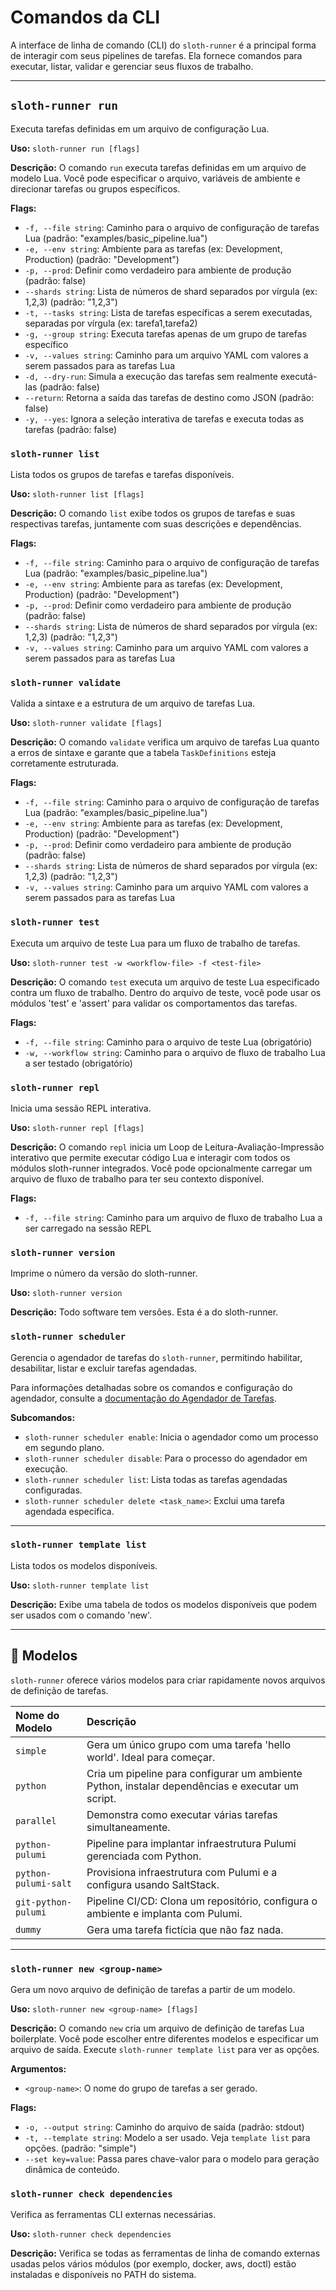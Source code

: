 # Comandos da CLI

A interface de linha de comando (CLI) do `sloth-runner` é a principal forma de interagir com seus pipelines de tarefas. Ela fornece comandos para executar, listar, validar e gerenciar seus fluxos de trabalho.

---

## `sloth-runner run`

Executa tarefas definidas em um arquivo de configuração Lua.

**Uso:** `sloth-runner run [flags]`

**Descrição:**
O comando `run` executa tarefas definidas em um arquivo de modelo Lua.
Você pode especificar o arquivo, variáveis de ambiente e direcionar tarefas ou grupos específicos.

**Flags:**

*   `-f, --file string`: Caminho para o arquivo de configuração de tarefas Lua (padrão: "examples/basic_pipeline.lua")
*   `-e, --env string`: Ambiente para as tarefas (ex: Development, Production) (padrão: "Development")
*   `-p, --prod`: Definir como verdadeiro para ambiente de produção (padrão: false)
*   `--shards string`: Lista de números de shard separados por vírgula (ex: 1,2,3) (padrão: "1,2,3")
*   `-t, --tasks string`: Lista de tarefas específicas a serem executadas, separadas por vírgula (ex: tarefa1,tarefa2)
*   `-g, --group string`: Executa tarefas apenas de um grupo de tarefas específico
*   `-v, --values string`: Caminho para um arquivo YAML com valores a serem passados para as tarefas Lua
*   `-d, --dry-run`: Simula a execução das tarefas sem realmente executá-las (padrão: false)
*   `--return`: Retorna a saída das tarefas de destino como JSON (padrão: false)
*   `-y, --yes`: Ignora a seleção interativa de tarefas e executa todas as tarefas (padrão: false)

### `sloth-runner list`

Lista todos os grupos de tarefas e tarefas disponíveis.

**Uso:** `sloth-runner list [flags]`

**Descrição:**
O comando `list` exibe todos os grupos de tarefas e suas respectivas tarefas, juntamente com suas descrições e dependências.

**Flags:**

*   `-f, --file string`: Caminho para o arquivo de configuração de tarefas Lua (padrão: "examples/basic_pipeline.lua")
*   `-e, --env string`: Ambiente para as tarefas (ex: Development, Production) (padrão: "Development")
*   `-p, --prod`: Definir como verdadeiro para ambiente de produção (padrão: false)
*   `--shards string`: Lista de números de shard separados por vírgula (ex: 1,2,3) (padrão: "1,2,3")
*   `-v, --values string`: Caminho para um arquivo YAML com valores a serem passados para as tarefas Lua

### `sloth-runner validate`

Valida a sintaxe e a estrutura de um arquivo de tarefas Lua.

**Uso:** `sloth-runner validate [flags]`

**Descrição:**
O comando `validate` verifica um arquivo de tarefas Lua quanto a erros de sintaxe e garante que a tabela `TaskDefinitions` esteja corretamente estruturada.

**Flags:**

*   `-f, --file string`: Caminho para o arquivo de configuração de tarefas Lua (padrão: "examples/basic_pipeline.lua")
*   `-e, --env string`: Ambiente para as tarefas (ex: Development, Production) (padrão: "Development")
*   `-p, --prod`: Definir como verdadeiro para ambiente de produção (padrão: false)
*   `--shards string`: Lista de números de shard separados por vírgula (ex: 1,2,3) (padrão: "1,2,3")
*   `-v, --values string`: Caminho para um arquivo YAML com valores a serem passados para as tarefas Lua

### `sloth-runner test`

Executa um arquivo de teste Lua para um fluxo de trabalho de tarefas.

**Uso:** `sloth-runner test -w <workflow-file> -f <test-file>`

**Descrição:**
O comando `test` executa um arquivo de teste Lua especificado contra um fluxo de trabalho.
Dentro do arquivo de teste, você pode usar os módulos 'test' e 'assert' para validar os comportamentos das tarefas.

**Flags:**

*   `-f, --file string`: Caminho para o arquivo de teste Lua (obrigatório)
*   `-w, --workflow string`: Caminho para o arquivo de fluxo de trabalho Lua a ser testado (obrigatório)

### `sloth-runner repl`

Inicia uma sessão REPL interativa.

**Uso:** `sloth-runner repl [flags]`

**Descrição:**
O comando `repl` inicia um Loop de Leitura-Avaliação-Impressão interativo que permite
executar código Lua e interagir com todos os módulos sloth-runner integrados.
Você pode opcionalmente carregar um arquivo de fluxo de trabalho para ter seu contexto disponível.

**Flags:**

*   `-f, --file string`: Caminho para um arquivo de fluxo de trabalho Lua a ser carregado na sessão REPL

### `sloth-runner version`

Imprime o número da versão do sloth-runner.

**Uso:** `sloth-runner version`

**Descrição:**
Todo software tem versões. Esta é a do sloth-runner.

### `sloth-runner scheduler`

Gerencia o agendador de tarefas do `sloth-runner`, permitindo habilitar, desabilitar, listar e excluir tarefas agendadas.

Para informações detalhadas sobre os comandos e configuração do agendador, consulte a [documentação do Agendador de Tarefas](scheduler.md).

**Subcomandos:**

*   `sloth-runner scheduler enable`: Inicia o agendador como um processo em segundo plano.
*   `sloth-runner scheduler disable`: Para o processo do agendador em execução.
*   `sloth-runner scheduler list`: Lista todas as tarefas agendadas configuradas.
*   `sloth-runner scheduler delete <task_name>`: Exclui uma tarefa agendada específica.

---

### `sloth-runner template list`

Lista todos os modelos disponíveis.

**Uso:** `sloth-runner template list`

**Descrição:**
Exibe uma tabela de todos os modelos disponíveis que podem ser usados com o comando 'new'.

---

## 📄 Modelos

`sloth-runner` oferece vários modelos para criar rapidamente novos arquivos de definição de tarefas.

| Nome do Modelo       | Descrição                                                                    |
| :------------------- | :----------------------------------------------------------------------------- |
| `simple`             | Gera um único grupo com uma tarefa 'hello world'. Ideal para começar.          |
| `python`             | Cria um pipeline para configurar um ambiente Python, instalar dependências e executar um script. |
| `parallel`           | Demonstra como executar várias tarefas simultaneamente.                        |
| `python-pulumi`      | Pipeline para implantar infraestrutura Pulumi gerenciada com Python.           |
| `python-pulumi-salt` | Provisiona infraestrutura com Pulumi e a configura usando SaltStack.           |
| `git-python-pulumi`  | Pipeline CI/CD: Clona um repositório, configura o ambiente e implanta com Pulumi. |
| `dummy`              | Gera uma tarefa fictícia que não faz nada.                                     |

---

### `sloth-runner new <group-name>`

Gera um novo arquivo de definição de tarefas a partir de um modelo.

**Uso:** `sloth-runner new <group-name> [flags]`

**Descrição:**
O comando `new` cria um arquivo de definição de tarefas Lua boilerplate.
Você pode escolher entre diferentes modelos e especificar um arquivo de saída.
Execute `sloth-runner template list` para ver as opções.

**Argumentos:**

*   `<group-name>`: O nome do grupo de tarefas a ser gerado.

**Flags:**

*   `-o, --output string`: Caminho do arquivo de saída (padrão: stdout)
*   `-t, --template string`: Modelo a ser usado. Veja `template list` para opções. (padrão: "simple")
*   `--set key=value`: Passa pares chave-valor para o modelo para geração dinâmica de conteúdo.

### `sloth-runner check dependencies`

Verifica as ferramentas CLI externas necessárias.

**Uso:** `sloth-runner check dependencies`

**Descrição:**
Verifica se todas as ferramentas de linha de comando externas usadas pelos vários módulos (por exemplo, docker, aws, doctl) estão instaladas e disponíveis no PATH do sistema.
